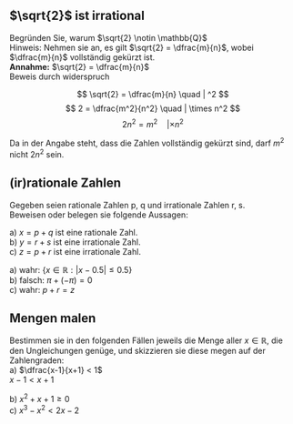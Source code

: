 ## $\sqrt{2}$ ist irrational

Begründen Sie, warum $\sqrt{2} \notin \mathbb{Q}$  
Hinweis: Nehmen sie an, es gilt $\sqrt{2} = \dfrac{m}{n}$, wobei $\dfrac{m}{n}$ vollständig gekürzt ist.  
**Annahme:** $\sqrt{2} = \dfrac{m}{n}$  
Beweis durch widerspruch

$$ \sqrt{2} = \dfrac{m}{n} \quad | ^2 $$
$$ 2 = \dfrac{m^2}{n^2} \quad | \times n^2 $$
$$ 2n^2 = m^2 \quad | \times n^2 $$

Da in der Angabe steht, dass die Zahlen vollständig gekürzt sind, darf $m^2$ nicht $2n^2$ sein.

## (ir)rationale Zahlen

Gegeben seien rationale Zahlen p, q und irrationale Zahlen r, s.  
Beweisen oder belegen sie folgende Aussagen:

a) $x = p + q$ ist eine rationale Zahl.  
b) $y = r + s$ ist eine irrationale Zahl.  
c) $z = p + r$ ist eine irrationale Zahl.

a) wahr: $\{x \in \mathbb{R}: |x-0.5| \leq 0.5\}$  
b) falsch: $\pi + (-\pi) = 0$  
c) wahr: $p+r=z$

## Mengen malen

Bestimmen sie in den folgenden Fällen jeweils die Menge aller $x \in \mathbb{R}$, die den Ungleichungen genüge, und skizzieren sie diese megen auf der Zahlengraden:  
a) $\dfrac{x-1}{x+1} < 1$  
$x-1 < x+1$

b) $x^2 + x + 1 \geq 0$  
c) $x^3 - x^2 < 2x -2$
